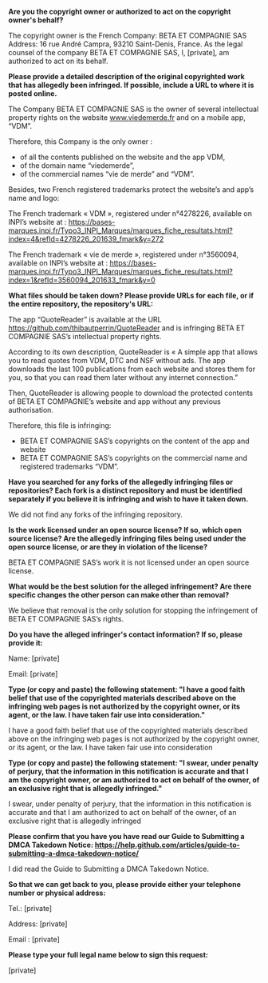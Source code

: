 **Are you the copyright owner or authorized to act on the copyright owner's behalf?**

The copyright owner is the French Company: BETA ET COMPAGNIE SAS
Address: 16 rue André Campra, 93210 Saint-Denis, France.
As the legal counsel of the company BETA ET COMPAGNIE SAS, I, [private], am authorized to act on its behalf.

**Please provide a detailed description of the original copyrighted work that has allegedly been infringed. If possible, include a URL to where it is posted online.**

The Company BETA ET COMPAGNIE SAS is the owner of several intellectual property rights on the website www.viedemerde.fr and on a mobile app, “VDM”.

Therefore, this Company is the only owner :

-	of all the contents published on the website and the app VDM,
-	of the domain name “viedemerde”,
-	of the commercial names “vie de merde” and “VDM”.

Besides, two French registered trademarks protect the website’s and app’s name and logo:

The French trademark « VDM », registered under n°4278226, available on INPI’s website at :
https://bases-marques.inpi.fr/Typo3_INPI_Marques/marques_fiche_resultats.html?index=4&refId=4278226_201639_fmark&y=272

The French trademark « vie de merde », registered under n°3560094, available on INPI’s website at :
https://bases-marques.inpi.fr/Typo3_INPI_Marques/marques_fiche_resultats.html?index=1&refId=3560094_201633_fmark&y=0

**What files should be taken down? Please provide URLs for each file, or if the entire repository, the repository's URL:**

The app “QuoteReader” is available at the URL https://github.com/thibautperrin/QuoteReader and is infringing BETA ET COMPAGNIE SAS’s intellectual property rights.

According to its own description, QuoteReader is « A simple app that allows you to read quotes from VDM, DTC and NSF without ads. The app downloads the last 100 publications from each website and stores them for you, so that you can read them later without any internet connection.”

Then, QuoteReader is allowing people to download the protected contents of BETA ET COMPAGNIE’s website and app without any previous authorisation.

Therefore, this file is infringing:
-	BETA ET COMPAGNIE SAS’s copyrights on the content of the app and website
-	BETA ET COMPAGNIE SAS’s copyrights on the commercial name and registered trademarks “VDM”.

**Have you searched for any forks of the allegedly infringing files or repositories? Each fork is a distinct repository and must be identified separately if you believe it is infringing and wish to have it taken down.**

We did not find any forks of the infringing repository.

**Is the work licensed under an open source license? If so, which open source license? Are the allegedly infringing files being used under the open source license, or are they in violation of the license?**

BETA ET COMPAGNIE SAS’s work it is not licensed under an open source license.

**What would be the best solution for the alleged infringement? Are there specific changes the other person can make other than removal?**

We believe that removal is the only solution for stopping the infringement of BETA ET COMPAGNIE SAS’s rights.

**Do you have the alleged infringer's contact information? If so, please provide it:**

Name: [private]

Email: [private]

**Type (or copy and paste) the following statement: "I have a good faith belief that use of the copyrighted materials described above on the infringing web pages is not authorized by the copyright owner, or its agent, or the law. I have taken fair use into consideration."**

I have a good faith belief that use of the copyrighted materials described above on the infringing web pages is not authorized by the copyright owner, or its agent, or the law. I have taken fair use into consideration

**Type (or copy and paste) the following statement: "I swear, under penalty of perjury, that the information in this notification is accurate and that I am the copyright owner, or am authorized to act on behalf of the owner, of an exclusive right that is allegedly infringed."**

I swear, under penalty of perjury, that the information in this notification is accurate and that I am authorized to act on behalf of the owner, of an exclusive right that is allegedly infringed

**Please confirm that you have you have read our Guide to Submitting a DMCA Takedown Notice: https://help.github.com/articles/guide-to-submitting-a-dmca-takedown-notice/**

I did read the Guide to Submitting a DMCA Takedown Notice.

**So that we can get back to you, please provide either your telephone number or physical address:**

Tel.: [private]

Address: [private]

Email : [private]

**Please type your full legal name below to sign this request:**

[private]
